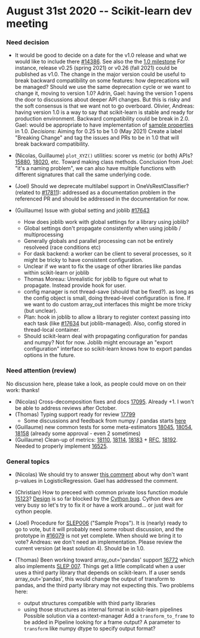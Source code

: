 # August 31st 2020 -- Scikit-learn dev meeting

### Need decision

- It would be good to decide on a date for the v1.0 release and what we would like to include there
[#14386](https://github.com/scikit-learn/scikit-learn/issues/14386#issuecomment-678121291).
See also the the [1.0 milestone](https://github.com/scikit-learn/scikit-learn/milestone/9)
For instance, release v0.25 (spring 2021) or v0.26 (fall 2021) could be published as v1.0.
The change in the major version could be useful to break backward compatibility on some features: how deprecations will be managed?
Should we use the same deprecation cycle or we want to change it, moving to version 1.0?
Adrin, Gael: having the version 1 opens the door to discussions about deeper API changes. But this is risky and the soft consensus
is that we want not to go overboard.
Olivier, Andreas: having version 1.0 is a way to say that scikit-learn is stable and ready for production environment. Backward compatibility
could be break in 2.0. 
Gael: would be appropriate to have implementation of [sample properties](https://github.com/scikit-learn/enhancement_proposals/pull/16) in 1.0.
*Decisions*:
Aiming for 0.25 to be 1.0 (May 2021)
Create a label "Breaking Change" and tag the issues and PRs to be in 1.0 that will break backward compatibility. 

- (Nicolas, Guillaume) `plot_XYZ()` utilities: scorer vs metric (or both) APIs? [15880](https://github.com/scikit-learn/scikit-learn/issues/15880),
[18020](https://github.com/scikit-learn/scikit-learn/pull/18020), etc.
Toward making class methods.
Conclusion from Joel: "it's a naming problem", we can also have multiple functions with different signatures that call the same underlying code.

- (Joel) Should we deprecate multilabel support in OneVsRestClassifier? (related to [#17811](https://github.com/scikit-learn/scikit-learn/pull/17811)):
addressed as a documentation problem in the referenced PR and should be addressed in the documentation for now.

- (Guillaume) Issue with global setting and joblib [#17643](https://github.com/scikit-learn/scikit-learn/pull/17634)
    - How does joblib work with global settings for a library using joblib?
    - Global settings don't propagate consistently when using joblib / multiprocessing
    - Generally globals and parallel processing can not be entirely resolveed (race conditions etc)
    - For dask backend: a worker can be client to several processes, so it might be tricky to have consistent configuration.
    - Unclear if we want to fix the usage of other libraries like pandas within scikit-learn or joblib
    - Thomas Moreau: Unrealistic for joblib to figure out what to propagate. Instead provide hook for user.
    - config manager is not thread-save (should that be fixed?). as long as the config object is small, doing thread-level configuration is fine. If we want to do custom array_out interfaces this might be more tricky (but unclear).
    - Plan: hook in joblib to allow a library to register context passing into each task (like [#17634](https://github.com/scikit-learn/scikit-learn/pull/17634) but joblib-managed). Also, config stored in thread-local container.
    - Should scikit-learn deal with propagating configuration for pandas and numpy? Not for now. Joblib might encourage an "export configuration" interface so scikit-learn knows how to export pandas options in the future.

### Need attention (review)
No discussion here, please take a look, as people could move on on their work: thanks!

- (Nicolas) Cross-decomposition fixes and docs [17095](https://github.com/scikit-learn/scikit-learn/pull/17095). Already +1.
I won't be able to address reviews after October.
- (Thomas) Typing support ready for review [17799](https://github.com/scikit-learn/scikit-learn/pull/17799)
    - Some discussions and feedback from numpy / pandas starts [here](https://github.com/scikit-learn/scikit-learn/issues/16705#issuecomment-683477933)
- (Guillaume) new common tests for some meta-estimators [18045](https://github.com/scikit-learn/scikit-learn/pull/18045),
[18054](https://github.com/scikit-learn/scikit-learn/pull/18054), [18158](https://github.com/scikit-learn/scikit-learn/pull/18158)
(already some approval - even 2 sometimes)
- (Guillaume) Clean-up of metrics: [18110](https://github.com/scikit-learn/scikit-learn/pull/18110),
[18114](https://github.com/scikit-learn/scikit-learn/pull/18114),
[18183](https://github.com/scikit-learn/scikit-learn/pull/18183) + [RFC](https://github.com/scikit-learn/scikit-learn/issues/18307),
[18192](https://github.com/scikit-learn/scikit-learn/pull/18192).
Needed to properly implement [16525](https://github.com/scikit-learn/scikit-learn/pull/16525).

### General topics

- (Nicolas) We should try to answer [this comment](https://github.com/scikit-learn/scikit-learn/issues/16802#issuecomment-619472878)
about why don't want p-values in LogisticRegression. Gael has addressed the comment.

- (Christian) How to preceed with common private loss function module [15123](https://github.com/scikit-learn/scikit-learn/issues/15123)?
[Design](https://github.com/scikit-learn/scikit-learn/issues/15123#issuecomment-635232901) is so far blocked by the
[Cython bug](https://github.com/cython/cython/issues/3607).
Cython devs are very busy so let's try to fix it or have a work around... or just wait for cython people.

- (Joel) Procedure for [SLEP006](https://scikit-learn-enhancement-proposals.readthedocs.io/en/latest/slep006/proposal.html) ("Sample Props").
It is (nearly) ready to go to vote, but it will probably need some robust discussion, and the prototype in
[#16079](https://github.com/scikit-learn/scikit-learn/pull/16079) is not yet complete. When should we bring it to vote?
Andreas: we don't need an implementation.
Please review the current version (at least solution 4). Should be in 1.0.

- (Thomas) Been working toward array_out='pandas' support [16772](https://github.com/scikit-learn/scikit-learn/pull/16772)
which also implements [SLEP 007](https://scikit-learn-enhancement-proposals.readthedocs.io/en/latest/slep007/proposal.html).
Things get a little complicatd when a user uses a third party library that depends on scikit-learn.
If a user sends array_out='pandas', this would change the output of transform to pandas, and the third party library may not expecting this.
Two problems here:
  - output structures compatible with third party libraries
  - using those structures as internal format in scikit-learn pipelines
Possible solution via a context-manager
Add a `transform_to_frame` to be added in Pipeline looking for a frame output?
A parameter to `transform` like numpy dtype to specify output format?
